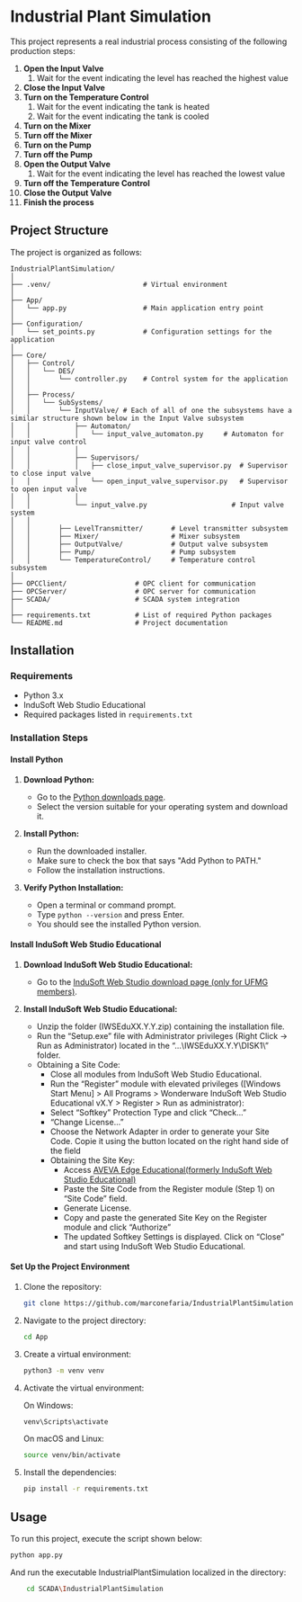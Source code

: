 # Industrial Plant Simulation

This project represents a real industrial process consisting of the following production steps:

1. **Open the Input Valve**
   1. Wait for the event indicating the level has reached the highest value
2. **Close the Input Valve**
3. **Turn on the Temperature Control**
   1. Wait for the event indicating the tank is heated
   2. Wait for the event indicating the tank is cooled
4. **Turn on the Mixer**
5. **Turn off the Mixer**
6. **Turn on the Pump**
7. **Turn off the Pump**
8. **Open the Output Valve**
   1. Wait for the event indicating the level has reached the lowest value
9. **Turn off the Temperature Control**
10. **Close the Output Valve**
11. **Finish the process**

## Project Structure

The project is organized as follows:
```
IndustrialPlantSimulation/
│
├── .venv/                       # Virtual environment
│
├── App/
│   └── app.py                   # Main application entry point
│
├── Configuration/
│   └── set_points.py            # Configuration settings for the application
│
├── Core/
│   ├── Control/
│   │   └── DES/
│   │       └── controller.py    # Control system for the application
│   │
│   ├── Process/
│   │   └── SubSystems/
│   │       └── InputValve/ # Each of all of one the subsystems have a similar structure shown below in the Input Valve subsystem
│   │           ├── Automaton/
│   │           │   └── input_valve_automaton.py     # Automaton for input valve control
│   │           │
│   │           ├── Supervisors/
│   │           │   ├── close_input_valve_supervisor.py  # Supervisor to close input valve
│   │           │   └── open_input_valve_supervisor.py   # Supervisor to open input valve
│   │           │
│   │           └── input_valve.py                     # Input valve system
│   │
│   │       ├── LevelTransmitter/       # Level transmitter subsystem
│   │       ├── Mixer/                  # Mixer subsystem
│   │       ├── OutputValve/            # Output valve subsystem
│   │       ├── Pump/                   # Pump subsystem
│   │       └── TemperatureControl/     # Temperature control subsystem
│
├── OPCClient/                 # OPC client for communication
├── OPCServer/                 # OPC server for communication
├── SCADA/                     # SCADA system integration
│
├── requirements.txt           # List of required Python packages
└── README.md                  # Project documentation
```

## Installation

### Requirements

- Python 3.x
- InduSoft Web Studio Educational
- Required packages listed in `requirements.txt`

### Installation Steps

#### Install Python

1. **Download Python:**
   - Go to the [Python downloads page](https://www.python.org/downloads/).
   - Select the version suitable for your operating system and download it.

2. **Install Python:**
   - Run the downloaded installer.
   - Make sure to check the box that says "Add Python to PATH."
   - Follow the installation instructions.

3. **Verify Python Installation:**
   - Open a terminal or command prompt.
   - Type `python --version` and press Enter.
   - You should see the installed Python version.

#### Install InduSoft Web Studio Educational

1. **Download InduSoft Web Studio Educational:**
   - Go to the [InduSoft Web Studio download page (only for UFMG members)](https://ufmgbr-my.sharepoint.com/:u:/g/personal/hugomichel_ufmg_br/EaMcR4JxMh1Fv4o6hcDO3O8B_YHsXh1dgMilNt2FRcPKFw?e=u5ooTI).

2. **Install InduSoft Web Studio Educational:**
   - Unzip the folder (IWSEduXX.Y.Y.zip) containing the installation file. 
   - Run the “Setup.exe” file with Administrator privileges (Right Click -> Run as Administrator) located in the “...\IWSEduXX.Y.Y\DISK1\” folder.
   - Obtaining a Site Code:
     - Close all modules from InduSoft Web Studio Educational. 
     - Run the “Register” module with elevated privileges ([Windows Start Menu] > All Programs > Wonderware InduSoft Web Studio Educational vX.Y > Register > Run as administrator):
     - Select “Softkey” Protection Type and click “Check...”
     - “Change License...”
     - Choose the Network Adapter in order to generate your Site Code. Copie it using the button located on the right hand side of the field
     - Obtaining the Site Key:
       - Access [AVEVA Edge Educational(formerly InduSoft Web Studio Educational)](https://om.aveva.com/InduSoftActivation/Home/Education)
       - Paste the Site Code from the Register module (Step 1) on “Site Code” field.
       - Generate License.
       - Copy and paste the generated Site Key on the Register module and click “Authorize”
       - The updated Softkey Settings is displayed. Click on “Close” and start using InduSoft Web Studio Educational.


#### Set Up the Project Environment

1. Clone the repository:
    ```sh
    git clone https://github.com/marconefaria/IndustrialPlantSimulation.git
    ```

2. Navigate to the project directory:
    ```sh
    cd App
    ```

3. Create a virtual environment:
    ```sh
    python3 -m venv venv
    ```

4. Activate the virtual environment:

    On Windows:
    ```sh
    venv\Scripts\activate
    ```

    On macOS and Linux:
    ```sh
    source venv/bin/activate
    ```

5. Install the dependencies:
    ```sh
    pip install -r requirements.txt
    ```

## Usage

To run this project, execute the script shown below:

```sh
python app.py
```

And run the executable IndustrialPlantSimulation localized in the directory:

```sh
    cd SCADA\IndustrialPlantSimulation
```